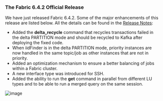 ### The Fabric 6.4.2 Official Release
We have just released Fabric 6.4.2. Some of the major enhancements of this release are listed below. All the details can be found in the [Release Notes](https://support.k2view.com/Academy_6.4/Release%20Notes/V6.4/Fabric_Release%20Notes%20V6.4.2.pdf.html):
- Added the **delta_recycle** command  that recycles transactions failed in the delta PARTITION mode and should be recycled to Kafka after deploying the fixed code.
- When iidFinder is in the delta PARTITION mode, priority instances are now handled in the same topic/job as other instances that are not in priority.
- Added an optimization mechanism to ensure a better balancing of jobs within a Fabric cluster.
- A new interface type was introduced for SSH.
- Added the ability to run the **get** command in parallel from different LU types and to be able to run a merged     query on the same session.

![image](images/use_cases.png)
